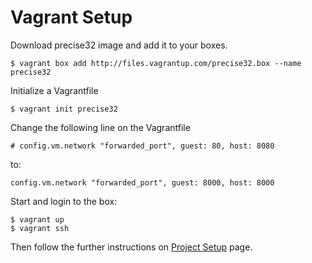 Vagrant Setup
=============

Download precise32 image and add it to your boxes.

    $ vagrant box add http://files.vagrantup.com/precise32.box --name precise32

Initialize a Vagrantfile

    $ vagrant init precise32

Change the following line on the Vagrantfile

	# config.vm.network "forwarded_port", guest: 80, host: 8080

to:

    config.vm.network "forwarded_port", guest: 8000, host: 8000

Start and login to the box:

    $ vagrant up
    $ vagrant ssh

Then follow the further instructions on [Project Setup](installation.md) page.